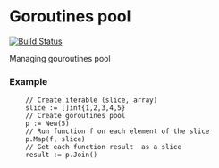 # Goroutines pool
[![Build Status](https://travis-ci.org/DukeLog/gopool.svg?branch=master)](https://travis-ci.org/DukeLog/gopool)

Managing gouroutines pool

### Example
```
    // Create iterable (slice, array)
	slice := []int{1,2,3,4,5}
	// Create goroutines pool
	p := New(5)
	// Run function f on each element of the slice
	p.Map(f, slice)
	// Get each function result  as a slice
	result := p.Join()
